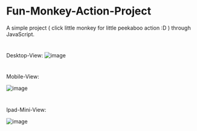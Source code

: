 # Fun-Monkey-Action-Project
A simple project ( click little monkey for little peekaboo action :D ) through JavaScript.

#
Desktop-View:
![image](https://user-images.githubusercontent.com/66178232/157999747-61b0c8d6-7f2f-466f-9b48-4fab5afeb112.png)

#
Mobile-View:

![image](https://user-images.githubusercontent.com/66178232/157999832-c77f8f3b-2750-4126-8e09-4e46d0ea5258.png)

#
Ipad-Mini-View:

![image](https://user-images.githubusercontent.com/66178232/157999868-167d9715-c761-43f0-bdee-2ee04cf0a582.png)


